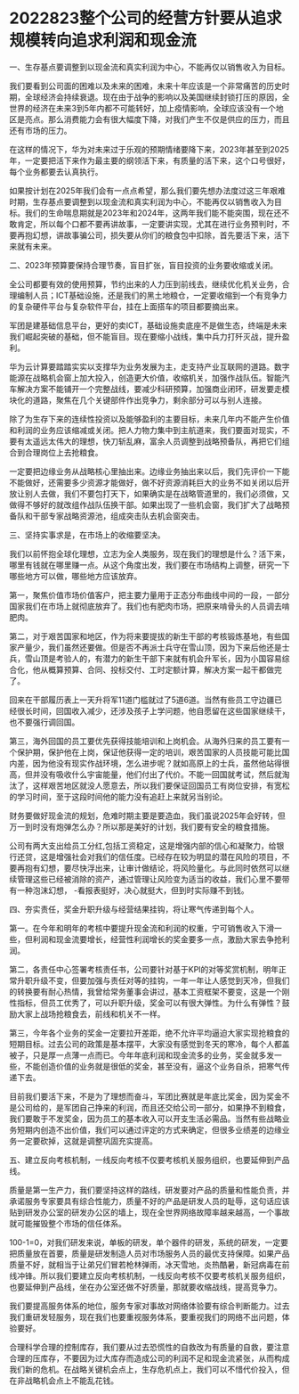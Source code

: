 # 2022823整个公司的经营方针要从追求规模转向追求利润和现金流


一、生存基点要调整到以现金流和真实利润为中心，不能再仅以销售收入为目标。

我们要看到公司面的困难以及未来的困难，未来十年应该是一个非常痛苦的历史时期，全球经济会持续衰退。现在由于战争的影响以及美国继续封锁打压的原因，全世界的经济在未来3到5年内都不可能转好，加上疫情影响，全球应该没有一个地区是亮点。那么消费能力会有很大幅度下降，对我们产生不仅是供应的压力，而且还有市场的压力。

在这样的情况下，华为对未来过于乐观的预期情绪要降下来，2023年甚至到2025年，一定要把活下来作为最主要的纲领活下来，有质量的活下来，这个口号很好，每个业务都要去认真执行。

如果按计划在2025年我们会有一点点希望，那么我们要先想办法度过这三年艰难时期，生存基点要调整到以现金流和真实利润为中心，不能再仅以销售收入为目标。我们的生命喘息期就是2023年和2024年，这两年我们能不能突围，现在还不敢肯定，所以每个口都不要再讲故事，一定要讲实现，尤其在进行业务预判时，不要再抱幻想，讲故事骗公司，损失要从你们的粮食包中扣除，首先要活下来，活下来就有未来。

二、2023年预算要保持合理节奏，盲目扩张，盲目投资的业务要收缩或关闭。

全公司都要有效的使用预算，节约出来的人力压到前线去，继续优化机关业务，合理编制人员；ICT基础设施，还是我们的黑土地粮仓，一定要收缩到一个有竞争力的复杂硬件平台与复杂软件平台，挂在上面搭车的项目都要摘出来。

军团是建基础信息平台，更好的卖ICT，基础设施卖底座不是做生态，终端是未来我们崛起突破的基础，但不能盲目。现在要缩小战线，集中兵力打歼灭战，提升盈利。

华为云计算要踏踏实实以支撑华为业务发展为主，走支持产业互联网的道路。数字能源在战略机会窗上加大投入，创造更大价值，收缩机关，加强作战队伍。智能汽车解决方案不能铺开一个完整战线，要减少科研预算，加强商业闭环，研发要走模块化的道路，聚焦在几个关键部件作出竞争力，剩余部分可以与别人连接。

除了为生存下来的连续性投资以及能够盈利的主要目标，未来几年内不能产生价值和利润的业务应该缩减或关闭。把人力物力集中到主航道来，我们要面对现实，不要有太遥远太伟大的理想，快刀斩乱麻，富余人员调整到战略预备队，再把它们组合到合理岗位上去抢粮食。

一定要把边缘业务从战略核心里抽出来。边缘业务抽出来以后，我们先评价一下能不能做好，还需要多少资源才能做好，做不好资源消耗巨大的业务不如关闭以后开放让别人去做，我们不要包打天下，如果确实是在战略管道里的，我们必须做，又做得不够好的就改组作战队伍换干部。如果出现了一些机会窗，我们扩大了战略预备队和干部专家战略资源池，组成突击队去机会窗突击。

三、坚持实事求是，在市场上的收缩要坚决。

我们以前怀抱全球化理想，立志为全人类服务，现在我们的理想是什么？活下来，哪里有钱就在哪里赚一点。从这个角度出发，我们要在市场结构上调整，研究一下哪些地方可以做，哪些地方应该放弃。

第一，聚焦价值市场价值客户，把主要力量用于正态分布曲线中间的一段，一部分国家我们在市场上就彻底放弃了。我们也有肥肉市场，把原来啃骨头的人员调去啃肥肉。

第二，对于艰苦国家和地区，作为将来要提拔的新生干部的考核锻炼基地，有些国家产量少，我们虽然还要做。但是否不再派士兵守在雪山顶，因为下来后他还是士兵，雪山顶是考验人的，有潜力的新生干部下来就有机会升军长，因为小国容易综合化，他从概算预算、合同、投标交付、工时定额计算，解决方案一起干都做完了。

回来在干部履历表上一天升将军11道门槛就过了5道6道。当然有些员工守边疆已经很长时间，回国收入减少，还涉及孩子上学问题，他自愿留在这些国家继续干，也不要强行调回国。

第三，海外回国的员工要优先获得技能培训和上岗机会。从海外归来的员工要有一个保护期，保护他在上岗，保证他获得一定的培训，艰苦国家的人员技能可能比国内差，因为他没有现实作战环境，怎么进步呢？就如高原上的士兵，虽然他站得很高，但并没有吸收什么宇宙能量，他们付出了代价。不能一回国就考试，然后就淘汰了，这样艰苦地区就没人愿意去，所以我们要保证回国员工有岗位安排，有宽松的学习时间，至于这段时间他的能力没有追赶上来就另当别论。

财务要做好现金流的规划，危难时期主要是要造血，我们虽说2025年会好转，但万一到时没有炮弹怎么办？所以那是美好的计划，我们要有安全的粮食措施。

公司有两大支出给员工分红,包括工资稳定，这是增强内部的信心和凝聚力，给银行还贷，这是增强社会对我们的信任度。已经存在较为明显的潜在风险的项目，不要再抱有幻想，要尽快浮出来，让审计做结论，将风险量化。与此同时依然可以继续管理这些已经被消除的资产，通过管理让风险变为适当的收益，我们心里不要带有一种泡沫幻想， -看报表挺好，决心就挺大，但到时实际赚不到钱。

四、夯实责任，奖金升职升级与经营结果挂钩，将让寒气传递到每个人。

第一。在今年和明年的考核中要提升现金流和利润的权重，宁可销售收入下滑一些，但利润和现金流要增长，经营性利润增长的奖金要多一点，激励大家去争抢利润。

第二，各责任中心签署考核责任书，公司要针对基于KPI的对等奖赏机制，明年正常升职升级不变，但要加强与责任对等的挂钩，一年一年让人感觉到天冷，但我们的转换要有耐心热情，我曾给常务董事会讲过，基本工资框架不要变，这是一个刚性指标，但员工优秀了，可以升职升级，奖金可以有很大弹性。为什么有弹性？鼓励大家上战场抢粮食去，前线和机关不一样。

第三，今年各个业务的奖金一定要拉开差距，绝不允许平均逼迫大家实现抢粮食的短期目标。过去公司的政策是基本摆平，大家没有感觉到冬天的寒冷，每个人都盖被子，只是厚一点薄一点而已。今年年底利润和现金流多的业务，奖金就多发一些，不能创造价值的业务就是很低的奖金，甚至没有，逼这个业务自杀，把寒气传递下去。

目前我们要活下来，不是为了理想而奋斗，军团比赛就是年底比奖金，因为奖金不是公司给的，是军团自己挣来的利润，而且还交给公司一部分，如果挣不到粮食，我们要敢于不发奖金，因为员工的基本收入可以开支生活必需品。当然有些战略业务短期内创造不出价值，我们可以通过评定的方式来确定，但很多业绩差的边缘业务一定要砍掉，这就是调整巩固充实提高。

五、建立反向考核机制，一线反向考核不仅要考核机关服务组织，也要延伸到产品线。

质量是第一生产力，我们要坚持这样的路线，研发要对产品的质量和性能负责，并承诺服务专家要具有综合性能力，质量不好的产品是研发人员的耻辱，这句话应该贴到研发办公室的研发办公区的墙上，现在全世界网络故障率越来越高，一个事故就可能摧毁整个市场的信任体系。

100-1=0，对我们研发来说，单板的研发，单个器件的研发，系统的研发，一定要把质量放在首要，质量是研发制造人员对市场服务人员的最优支持保障。如果产品质量不好，就相当于让弟兄们冒若枪林弹雨，冰天雪地，炎热酷暑，新冠病毒在前线冲锋。所以我们要建立反向考核机制，一线反向考核不仅要考核机关服务组织，也要延伸到产品线，坐在办公室还做不好质量，那就要收缩战线，提高竞争力。

我们要提高服务体系的地位，服务专家对事故对网络体验要有综合判断能力。过去我们重研发轻服务，现在我们也要重视服务体系，要重视我们的网络不出问题，体验要好。

合理科学合理的控制库存，我们要从过去恐慌性的自救改为有质量的自救，要注意合理的压库存，不要因为过大库存而造成公司的利润不足和现金流紧张，从而构成我们新的危机。在战略关键机会点上，生存危机点上，我们可以不惜代价投入，但在非战略机会点上不能乱花钱。
